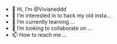 - 👋 Hi, I’m @Vivianeddd
- 👀 I’m interested in to hack my old insta...
- 🌱 I’m currently learning ...
- 💞️ I’m looking to collaborate on ...
- 📫 How to reach me ...

<!---
Vivianeddd/Vivianeddd is a ✨ special ✨ repository because its `README.md` (this file) appears on your GitHub profile.
You can click the Preview link to take a look at your changes.
--->

